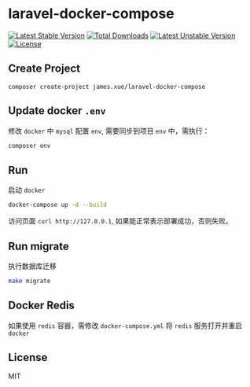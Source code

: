 # laravel-docker-compose

[![Latest Stable Version](https://poser.pugx.org/james.xue/laravel-docker-compose/v/stable.svg)](https://packagist.org/packages/james.xue/laraevl-docker-compose) 
[![Total Downloads](https://poser.pugx.org/james.xue/laravel-docker-compose/downloads.svg)](https://packagist.org/packages/james.xue/laraevl-docker-compose) 
[![Latest Unstable Version](https://poser.pugx.org/james.xue/laravel-docker-compose/v/unstable.svg)](https://packagist.org/packages/james.xue/laraevl-docker-compose) 
[![License](https://poser.pugx.org/james.xue/laravel-docker-compose/license.svg)](https://packagist.org/packages/james.xue/laraevl-docker-compose)

## Create Project

```shell
composer create-project james.xue/laravel-docker-compose
```

## Update docker `.env`

修改 `docker` 中 `mysql` 配置 `env`, 需要同步到项目 `env` 中，需执行：

```bash
composer env
```

## Run

启动 `docker`

```bash
docker-compose up -d --build
```

访问页面 `curl http://127.0.0.1`, 如果能正常表示部署成功，否则失败。

## Run migrate

执行数据库迁移

```bash
make migrate
```

## Docker Redis

如果使用 `redis` 容器，需修改 `docker-compose.yml` 将 `redis` 服务打开并重启 `docker`

## License

MIT
